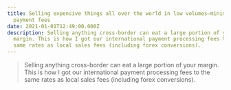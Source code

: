 ```yaml
---
title: Selling expensive things all over the world in low volumes—minimising
  payment fees
date: 2021-01-01T12:49:00.000Z
description: Selling anything cross-border can eat a large portion of your
  margin. This is how I got our international payment processing fees to the
  same rates as local sales fees (including forex conversions).
---
```


> Selling anything cross-border can eat a large portion of your margin. This is how I got our international payment processing fees to the same rates as local sales fees (including forex conversions).